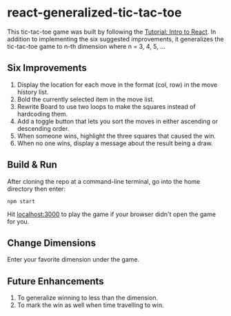 # react-generalized-tic-tac-toe

This tic-tac-toe game was built by following the [Tutorial: Intro to React](https://reactjs.org/tutorial/tutorial.html).  In addition to implementing the six suggested improvements, it generalizes the tic-tac-toe game to n-th dimension where n = 3, 4, 5, ... 

## Six Improvements

1. Display the location for each move in the format (col, row) in the move history list.
2. Bold the currently selected item in the move list.
3. Rewrite Board to use two loops to make the squares instead of hardcoding them.
4. Add a toggle button that lets you sort the moves in either ascending or descending order.
5. When someone wins, highlight the three squares that caused the win.
6. When no one wins, display a message about the result being a draw.

## Build & Run

After cloning the repo at a command-line terminal, go into the home directory then enter:

```
npm start
```

Hit [localhost:3000](http://localhost:3000/) to play the game if your browser didn't open the game for you.

## Change Dimensions

Enter your favorite dimension under the game.

## Future Enhancements

1. To generalize winning to less than the dimension. 
2. To mark the win as well when time travelling to win.
